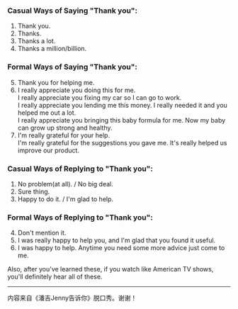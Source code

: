 ### Casual Ways of Saying "Thank you":
1. Thank you.
2. Thanks.
3. Thanks a lot.
4. Thanks a million/billion.

### Formal Ways of Saying "Thank you":
5. Thank you for helping me.
6. I really appreciate you doing this for me.  
    I really appreciate you fixing my car so I can go to work.  
    I really appreciate you lending me this money. I really needed it and you helped me out a lot.  
    I really appreciate you bringing this baby formula for me. Now my baby can grow up strong and healthy.  
7. I'm really grateful for your help.  
    I'm really grateful for the suggestions you gave me. It's really helped us improve our product.
    
### Casual Ways of Replying to "Thank you":
1. No problem(at all). / No big deal.
2. Sure thing.
3. Happy to do it. / I'm glad to help.

### Formal Ways of Replying to "Thank you":
4. Don't mention it.
5. I was really happy to help you, and I'm glad that you found it useful.
6. I was happy to help. Anytime you need some more advice just come to me.

Also, after you've learned these, if you watch  like American TV shows, you'll definitely hear all of these.

---
内容来自《潘吉Jenny告诉你》脱口秀。谢谢！
